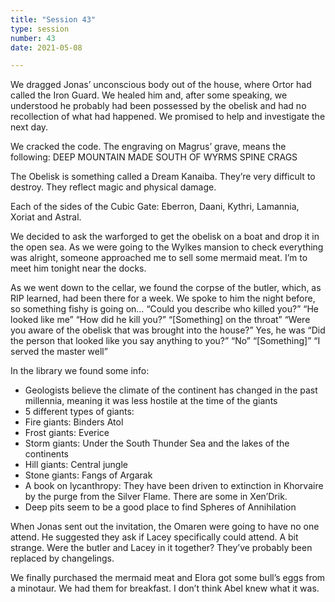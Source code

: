 ```yaml
---
title: "Session 43"
type: session
number: 43
date: 2021-05-08

---
```


We dragged Jonas’ unconscious body out of the house, where Ortor had called the Iron Guard. We healed him and, after some speaking, we understood he probably had been possessed by the obelisk and had no recollection of what had happened. We promised to help and investigate the next day.

We cracked the code. The engraving on Magrus’ grave, means the following:
DEEP MOUNTAIN MADE SOUTH OF WYRMS SPINE CRAGS

The Obelisk is something called a Dream Kanaiba. They’re very difficult to destroy. They reflect magic and physical damage.

Each of the sides of the Cubic Gate:
Eberron, Daani, Kythri, Lamannia, Xoriat and Astral.

We decided to ask the warforged to get the obelisk on a boat and drop it in the open sea.
As we were going to the Wylkes mansion to check everything was alright, someone approached me to sell some mermaid meat. I’m to meet him tonight near the docks.

As we went down to the cellar, we found the corpse of the butler, which, as RIP learned, had been there for a week. We spoke to him the night before, so something fishy is going on…
“Could you describe who killed you?” “He looked like me”
“How did he kill you?” “[Something] on the throat”
“Were you aware of the obelisk that was brought into the house?” Yes, he was
“Did the person that looked like you say anything to you?” “No”
“[Something]” “I served the master well”

In the library we found some info:
- Geologists believe the climate of the continent has changed in the past millennia, meaning it was less hostile at the time of the giants
- 5 different types of giants: 
 - Fire giants: Binders Atol
 - Frost giants: Everice
 - Storm giants: Under the South Thunder Sea and the lakes of the continents
 - Hill giants: Central jungle
 - Stone giants: Fangs of Argarak
- A book on lycanthropy: They have been driven to extinction in Khorvaire by the purge from the Silver Flame. There are some in Xen’Drik.
- Deep pits seem to be a good place to find Spheres of Annihilation

When Jonas sent out the invitation, the Omaren were going to have no one attend. He suggested they ask if Lacey specifically could attend. A bit strange. Were the butler and Lacey in it together? They’ve probably been replaced by changelings.

We finally purchased the mermaid meat and Elora got some bull’s eggs from a minotaur. We had them for breakfast. I don’t think Abel knew what it was.
